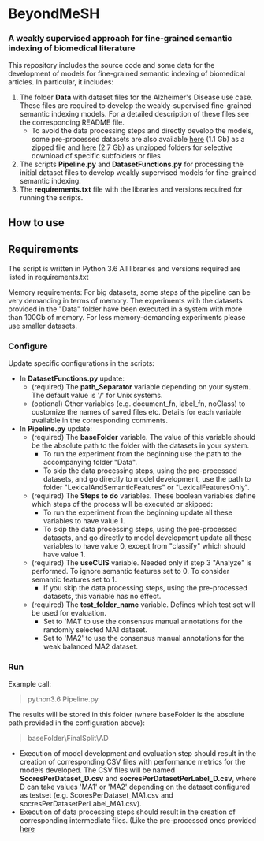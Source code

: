 # BeyondMeSH
### A weakly supervised approach for fine-grained semantic indexing of biomedical literature

This repository includes the source code and some data for the development of models for fine-grained semantic indexing of biomedical articles.
In particular, it includes:
1. The folder **Data** with dataset files for the Alzheimer's Disease use case. These files are required to develop the weakly-supervised fine-grained semantic indexing models. For a detailed description of these files see the corresponding README file.
    * To avoid the data processing steps and directly develop the models, some pre-processed datasets are also available [here](https://owncloud.skel.iit.demokritos.gr/index.php/s/UkxtpqeCuZjsXld) (1.1 Gb) as a zipped file and [here](https://owncloud.skel.iit.demokritos.gr/index.php/s/UKy3DZjTzuk8xUn) (2.7 Gb) as unzipped folders for selective download of specific subfolders or files
2. The scripts **Pipeline.py** and **DatasetFunctions.py** for processing the initial dataset files to develop weakly supervised models for fine-grained semantic indexing. 
3. The **requirements.txt** file with the libraries and versions required for running the scripts.

## How to use

## Requirements
The script is written in Python 3.6
All libraries and versions required are listed in requirements.txt

Memory requirements: For big datasets, some steps of the pipeline can be very demanding in terms of memory. The experiments with the datasets provided in the "Data" folder have been executed in a system with more than 100Gb of memory. For less memory-demanding experiments please use smaller datasets.

### Configure
 Update specific configurations in the scripts:
 * In **DatasetFunctions.py** update:
    * (required) The **path_Separator** variable depending on your system. The default value is '/' for Unix systems.
    * (optional) Other variables (e.g. document_fn, label_fn, noClass) to customize the names of saved files etc. Details for each variable available in the corresponding comments.
 * In **Pipeline.py** update:
    * (required) The **baseFolder** variable. The value of this variable should be the absolute path to the folder with the datasets in your system. 
        * To run the experiment from the beginning use the path to the accompanying folder "Data". 
        * To skip the data processing steps, using the pre-processed datasets, and go directly to model development, use the path to folder "LexicalAndSemanticFeatures" or "LexicalFeaturesOnly".
    * (required) The **Steps to do** variables. These boolean variables define which steps of the process will be executed or skipped:
        * To run the experiment from the beginning update all these variables to have value 1.
        * To skip the data processing steps, using the pre-processed datasets, and go directly to model development update all these variables to have value 0, except from "classify" which should have value 1.
    * (required) The **useCUIS** variable. Needed only if step 3 "Analyze" is performed. To ignore semantic features set to 0. To consider semantic features set to 1. 
        * If you skip the data processing steps, using the pre-processed datasets, this variable has no effect. 
    * (required) The **test_folder_name** variable. Defines which test set will be used for evaluation. 
        * Set to 'MA1' to use the consensus manual annotations for the randomly selected MA1 dataset.        
        * Set to 'MA2' to use the consensus manual annotations for the weak balanced MA2 dataset.
        
### Run

Example call:

> python3.6 Pipeline.py

The results will be stored in this folder (where baseFolder is the absolute path provided in the configuration above): 

> baseFolder\FinalSplit\AD

* Execution of model development and evaluation step should result in the creation of corresponding CSV files with performance metrics for the models developed. The CSV files will be named **ScoresPerDataset_D.csv** and **socresPerDatasetPerLabel_D.csv**, where D can take values 'MA1' or 'MA2' depending on the dataset configured as testset (e.g. ScoresPerDataset_MA1.csv and socresPerDatasetPerLabel_MA1.csv). 
* Execution of data processing steps should result in the creation of corresponding intermediate files. (Like the pre-processed ones provided [here](https://owncloud.skel.iit.demokritos.gr/index.php/s/UKy3DZjTzuk8xUn)
